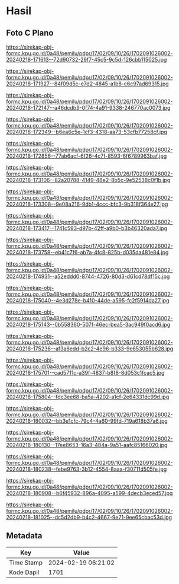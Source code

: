 # Hasil

## Foto C Plano

https://sirekap-obj-formc.kpu.go.id/0a48/pemilu/pdpr/17/02/09/10/26/1702091026002-20240218-171613--72d90732-29f7-45c5-9c5d-126cbb115025.jpg

https://sirekap-obj-formc.kpu.go.id/0a48/pemilu/pdpr/17/02/09/10/26/1702091026002-20240218-171927--84f09d5c-e7d2-4845-a1b8-c6c97ad69315.jpg

https://sirekap-obj-formc.kpu.go.id/0a48/pemilu/pdpr/17/02/09/10/26/1702091026002-20240218-172147--a46dcdb9-0f74-4a91-9338-246770ac0073.jpg

https://sirekap-obj-formc.kpu.go.id/0a48/pemilu/pdpr/17/02/09/10/26/1702091026002-20240218-172349--b6ea6c5e-1cf3-4318-aa73-53cfb77258cf.jpg

https://sirekap-obj-formc.kpu.go.id/0a48/pemilu/pdpr/17/02/09/10/26/1702091026002-20240218-172856--77ab6acf-6f26-4c7f-8593-6f6789963baf.jpg

https://sirekap-obj-formc.kpu.go.id/0a48/pemilu/pdpr/17/02/09/10/26/1702091026002-20240218-173106--82a20788-4149-48e2-8b5c-9e52538c0f1b.jpg

https://sirekap-obj-formc.kpu.go.id/0a48/pemilu/pdpr/17/02/09/10/26/1702091026002-20240218-173308--9e08a216-9db1-4ccc-bfc3-9b318f364e27.jpg

https://sirekap-obj-formc.kpu.go.id/0a48/pemilu/pdpr/17/02/09/10/26/1702091026002-20240218-173417--1741c593-d97b-42ff-a9b0-b3b46320ada7.jpg

https://sirekap-obj-formc.kpu.go.id/0a48/pemilu/pdpr/17/02/09/10/26/1702091026002-20240218-173758--eb41c7f6-ab7a-4fc8-825b-d035da481e84.jpg

https://sirekap-obj-formc.kpu.go.id/0a48/pemilu/pdpr/17/02/09/10/26/1702091026002-20240218-174931--a52eddd0-8744-4726-80d3-d61cd78df15c.jpg

https://sirekap-obj-formc.kpu.go.id/0a48/pemilu/pdpr/17/02/09/10/26/1702091026002-20240218-175040--4e3d278e-b410-44de-a595-fc2f5914da27.jpg

https://sirekap-obj-formc.kpu.go.id/0a48/pemilu/pdpr/17/02/09/10/26/1702091026002-20240218-175143--0b558360-507f-46ec-bea5-3ac949f0acd6.jpg

https://sirekap-obj-formc.kpu.go.id/0a48/pemilu/pdpr/17/02/09/10/26/1702091026002-20240218-175236--af3a6edd-b2c2-4e96-b333-9e653055b628.jpg

https://sirekap-obj-formc.kpu.go.id/0a48/pemilu/pdpr/17/02/09/10/26/1702091026002-20240218-175701--cad5711c-a39f-4837-b8f8-8d053c1fcac5.jpg

https://sirekap-obj-formc.kpu.go.id/0a48/pemilu/pdpr/17/02/09/10/26/1702091026002-20240218-175804--fdc3ee68-ba5a-4202-a1cf-2e64331dc99d.jpg

https://sirekap-obj-formc.kpu.go.id/0a48/pemilu/pdpr/17/02/09/10/26/1702091026002-20240218-180032--bb3e1cfc-79c4-4a60-99fd-719a618b37a6.jpg

https://sirekap-obj-formc.kpu.go.id/0a48/pemilu/pdpr/17/02/09/10/26/1702091026002-20240218-180130--17ee8653-16a3-484a-9a51-aafc85166020.jpg

https://sirekap-obj-formc.kpu.go.id/0a48/pemilu/pdpr/17/02/09/10/26/1702091026002-20240218-180238--febe9763-3b12-4554-8aaa-f30711d505fe.jpg

https://sirekap-obj-formc.kpu.go.id/0a48/pemilu/pdpr/17/02/09/10/26/1702091026002-20240218-180908--b6f45932-896a-4095-a599-4decb3eced57.jpg

https://sirekap-obj-formc.kpu.go.id/0a48/pemilu/pdpr/17/02/09/10/26/1702091026002-20240218-181025--dc5d2db9-b4c2-4667-9e71-9ee65cbac53d.jpg


## Metadata

| Key        | Value               |
| ---------- | ------------------- |
| Time Stamp | 2024-02-19 06:21:02 |
| Kode Dapil | 1701                |



